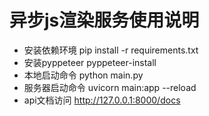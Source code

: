 # 异步js渲染服务使用说明
- 安装依赖环境 pip install -r requirements.txt
- 安装pyppeteer pyppeteer-install
- 本地启动命令 python main.py
- 服务器启动命令 uvicorn main:app --reload
- api文档访问 http://127.0.0.1:8000/docs